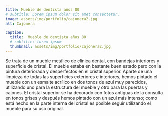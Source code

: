 ```yaml
---
title: Mueble de dentista años 80
# subtitle: Lorem ipsum dolor sit amet consectetur.
image: assets/img/portfolio/cajonera2.jpg
alt: Cajonera

caption:
  title:  Mueble de dentista años 80
  # subtitle: lorem ipsum
  thumbnail: assets/img/portfolio/cajonera2.jpg
---
```


Se trata de un mueble metálico de clínica dental, con bandejas interiores y superficie de cristal. El mueble estaba en bastante buen estado pero con la pintura deteriorada y desperfectos en el cristal superior. Aparte de una limpieza de todas las superficies exteriores e interiores, hemos pintado el mueble con un esmalte acrílico en dos tonos de azul muy parecidos, utilizando uno para la estructura del mueble y otro para las puertas y cajones. El cristal superior se ha decorado con fotos antiguas de la consulta en tonos grises y después hemos pintado con un azul más intenso; como está hecho en la parte interna del cristal es posible seguir utilizando el mueble para su uso original.
